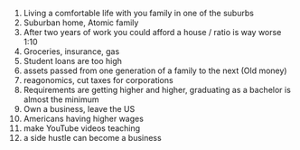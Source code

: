 1. Living a comfortable life with you family in one of the suburbs
2. Suburban home, Atomic family
3. After two years of work you could afford a house / ratio is way worse 1:10
4. Groceries, insurance, gas
5. Student loans are too high
6. assets passed from one generation of a family to the next (Old money)
7. reagonomics, cut taxes for corporations
8. Requirements are getting higher and higher, graduating as a bachelor is almost the minimum
9. Own a business, leave the US
10. Americans having higher wages
11. make YouTube videos teaching
12. a side hustle can become a business